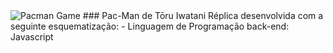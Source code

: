 <img src="./assets/Game.png" alt="Pacman Game" >
### Pac-Man de Tōru Iwatani  
Réplica desenvolvida com a seguinte esquematização:
- Linguagem de Programação back-end: Javascript

